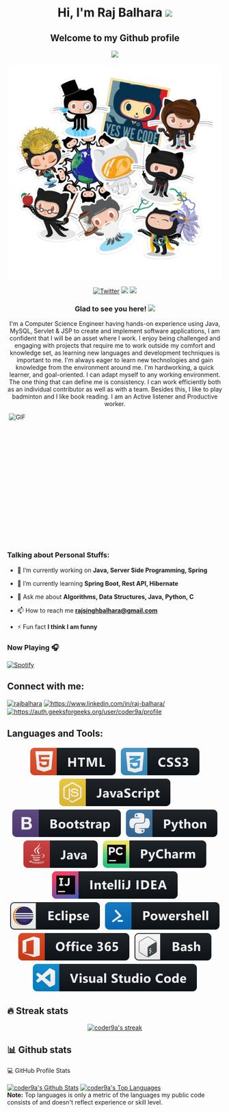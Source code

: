 <h1 align="center">Hi, I'm Raj Balhara <img src="https://media.giphy.com/media/hvRJCLFzcasrR4ia7z/giphy.gif" width="28"></h1>
<h2 align="center">Welcome to my Github profile</h2>

<p align="center"> <img src="https://readme-typing-svg.herokuapp.com?color=F70000&center=true&lines=Think%2C+Share+%26+Grow;Full+Stack+Java+Developer"> </p>

<p align="center"> <img alt="GIF" src="img/git_image.jpg" width="500" height="500" /> </p>


<!-- Badges template - https://github.com/badges/shields -->
<p align="center">
  <a href="https://twitter.com/RajBalhara"><img alt="Twitter" title="Twitter" src="https://img.shields.io/badge/-Twitter-1DA1F2?style=for-the-badge&logo=twitter&logoColor=white"/></a>
  <a href="https://www.linkedin.com/in/raj-balhara/" alt="LinkedIn">
    <img src="https://img.shields.io/badge/LinkedIn-0077B5?style=for-the-badge&logo=linkedin&logoColor=white"/></a>
  <a href="https://github.com/coder9a"> <img src="https://img.shields.io/badge/GitHub-100000?style=for-the-badge&logo=github&logoColor=white"></a>
</p>
<h3 align="center"> Glad to see you here! <img src="https://komarev.com/ghpvc/?username=coder9a&label=Profile%20views&color=0e75b6&style=flat"> </h3> 
<p align="center">I'm a Computer Science Engineer having hands-on experience using Java, MySQL, Servlet & JSP to create and implement software applications, I am confident that I will be an asset where I work. I enjoy being challenged and engaging with projects that require me to work outside my comfort and knowledge set, as learning new languages and development techniques is important to me. I'm always eager to learn new technologies and gain knowledge from the environment around me. I'm hardworking, a quick learner, and goal-oriented. I can adapt myself to any working environment. The one thing that can define me is consistency. I can work efficiently both as an individual contributor as well as with a team. Besides this, I like to play badminton and I like book reading. I am an Active listener and Productive worker.</p>

<img align="right" alt="GIF" src="https://media.giphy.com/media/YjRhfUvAnVk5PV6FFq/giphy.gif?raw=true" width="500" height="320" />
<p align="right">
<h3>Talking about Personal Stuffs:</h3></p>

- 🔭 I’m currently working on **Java, Server Side Programming, Spring**

- 🌱 I’m currently learning **Spring Boot, Rest API, Hibernate**

- 💬 Ask me about **Algorithms, Data Structures, Java, Python, C**

- 📫 How to reach me **rajsinghbalhara@gmail.com**

- ⚡ Fun fact **I think I am funny**

### Now Playing 🎧

[![Spotify](https://now-playing-codestackr.vercel.app/api/spotify-playing)](https://open.spotify.com/user/codestackr)

## Connect with me:
<p align="left">
<a href="https://twitter.com/rajbalhara" target="blank"><img align="center" src="https://raw.githubusercontent.com/rahuldkjain/github-profile-readme-generator/master/src/images/icons/Social/twitter.svg" alt="rajbalhara" height="30" width="40" /></a>
<a href="https://linkedin.com/in/https://www.linkedin.com/in/raj-balhara/" target="blank"><img align="center" src="https://raw.githubusercontent.com/rahuldkjain/github-profile-readme-generator/master/src/images/icons/Social/linked-in-alt.svg" alt="https://www.linkedin.com/in/raj-balhara/" height="30" width="40" /></a>
<a href="https://auth.geeksforgeeks.org/user/https://auth.geeksforgeeks.org/user/coder9a/profile" target="blank"><img align="center" src="https://raw.githubusercontent.com/rahuldkjain/github-profile-readme-generator/master/src/images/icons/Social/geeks-for-geeks.svg" alt="https://auth.geeksforgeeks.org/user/coder9a/profile" height="30" width="40" /></a>
</p>

## Languages and Tools:

<p align="center">
  <!-- For more icons please follow  https://github.com/MikeCodesDotNET/ColoredBadges -->
  <img src="https://raw.githubusercontent.com/8bithemant/8bithemant/master/svg/dev/languages/html.svg" alt="html" style="vertical-align:top; margin:4px">    
  <img src="https://raw.githubusercontent.com/MikeCodesDotNET/ColoredBadges/master/svg/dev/languages/css3.svg" alt="csharp" style="vertical-align:top; margin:4px">
  <img src="https://raw.githubusercontent.com/8bithemant/8bithemant/master/svg/dev/languages/js.svg" alt="js" style="vertical-align:top; margin:4px">
  <img src="https://github.com/MikeCodesDotNET/ColoredBadges/raw/master/svg/dev/frameworks/bootstrap.svg" alt="js" style="vertical-align:top; margin:4px">
  <img src="https://raw.githubusercontent.com/MikeCodesDotNET/ColoredBadges/master/svg/dev/languages/python.svg" alt="react" style="vertical-align:top; margin:4px">
  <img src="https://raw.githubusercontent.com/MikeCodesDotNET/ColoredBadges/master/svg/dev/languages/java.svg" alt="vue" style="vertical-align:top; margin:4px">
  <img src="https://github.com/MikeCodesDotNET/ColoredBadges/raw/master/svg/dev/tools/jetbrains_pycharm.svg" alt="cloud" style="vertical-align:top; margin:4px">
  <img src="https://github.com/MikeCodesDotNET/ColoredBadges/raw/master/svg/dev/tools/jetbrains_intellij.svg" alt="datascience" style="vertical-align:top; margin:4px">
  <img src="https://github.com/MikeCodesDotNET/ColoredBadges/raw/master/svg/dev/tools/eclipse.svg" alt="gcp" style="vertical-align:top; margin:4px">
  <img src="https://github.com/MikeCodesDotNET/ColoredBadges/raw/master/svg/dev/tools/powershell.svg" alt="gcp" style="vertical-align:top; margin:4px">
  <img src="https://github.com/MikeCodesDotNET/ColoredBadges/raw/master/svg/dev/services/office_365.svg" alt="npm" style="vertical-align:top; margin:4px">
  <img src="https://raw.githubusercontent.com/8bithemant/8bithemant/master/svg/dev/tools/bash.svg" alt="bash" style="vertical-align:top; margin:4px">
  <img src="https://raw.githubusercontent.com/8bithemant/8bithemant/master/svg/dev/tools/visualstudio_code.svg" alt="vscode" style="vertical-align:top; margin:4px">
</p>

## 🔥 Streak stats

<!-- GitHub Readme Streak Stats - https://github.com/DenverCoder1/github-readme-streak-stats -->
<p align="center">
  <a href="https://github.com/coder9a/github-readme-streak-stats">
    <img title="🔥 Get streak stats for your profile at git.io/streak-stats" alt="coder9a's streak" src="https://github-readme-streak-stats.herokuapp.com/?user=coder9a&theme=monokai-metallian&hide_border=true"/>
  </a>
</p>

## 📊 Github stats

<!-- https://github.com/anuraghazra/github-readme-stats -->

  <summary>💻 GitHub Profile Stats</summary>
  <br/>
    <a href="https://github.com/anuraghazra/github-readme-stats"><img alt="coder9a's Github Stats" src="https://github-readme-stats.vercel.app/api?username=coder9a&show_icons=true&count_private=true&theme=react&hide_border=true&bg_color=1F222E&title_color=F85D7F&icon_color=F8D866" height="192px"/></a>
  <a href="https://github.com/anuraghazra/github-readme-stats"><img alt="coder9a's Top Languages" src="https://github-readme-stats.vercel.app/api/top-langs/?username=coder9a&langs_count=8&layout=compact&theme=react&hide_border=true&bg_color=1F222E&title_color=F85D7F&icon_color=F8D866" height="192px"/></a>
  <br/>
  <b>Note:</b> Top languages is only a metric of the languages my public code consists of and doesn't reflect experience or skill level.
<br><br>
<!-- https://github.com/ashutosh00710/github-readme-activity-graph -->
<!-- <a href="https://github.com/ashutosh00710/github-readme-activity-graph"><img alt="coder9a's Activity Graph" src="https://activity-graph.herokuapp.com/graph?username=coder9a&bg_color=1F222E&color=F8D866&line=F85D7F&point=FFFFFF&hide_border=true" /></a>  -->
